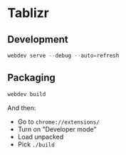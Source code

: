 Tablizr
=======

## Development

```ps1
webdev serve --debug --auto=refresh
```

## Packaging

```ps1
webdev build
```

And then:
- Go to `chrome://extensions/`
- Turn on "Developer mode"
- Load unpacked
- Pick `./build`
